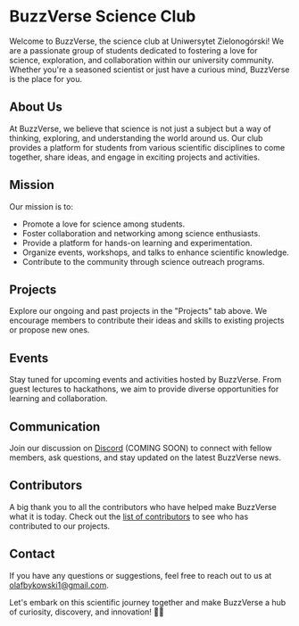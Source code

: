 # BuzzVerse Science Club

Welcome to BuzzVerse, the science club at Uniwersytet Zielonogórski! We are a passionate group of students dedicated to fostering a love for science, exploration, and collaboration within our university community. Whether you're a seasoned scientist or just have a curious mind, BuzzVerse is the place for you.

## About Us

At BuzzVerse, we believe that science is not just a subject but a way of thinking, exploring, and understanding the world around us. Our club provides a platform for students from various scientific disciplines to come together, share ideas, and engage in exciting projects and activities.

## Mission

Our mission is to:

- Promote a love for science among students.
- Foster collaboration and networking among science enthusiasts.
- Provide a platform for hands-on learning and experimentation.
- Organize events, workshops, and talks to enhance scientific knowledge.
- Contribute to the community through science outreach programs.

## Projects

Explore our ongoing and past projects in the "Projects" tab above. We encourage members to contribute their ideas and skills to existing projects or propose new ones.

## Events

Stay tuned for upcoming events and activities hosted by BuzzVerse. From guest lectures to hackathons, we aim to provide diverse opportunities for learning and collaboration.

## Communication

Join our discussion on [Discord]() (COMING SOON) to connect with fellow members, ask questions, and stay updated on the latest BuzzVerse news.

## Contributors

A big thank you to all the contributors who have helped make BuzzVerse what it is today. Check out the [list of contributors](profile/CONTRIBUTORS.md) to see who has contributed to our projects.

## Contact

If you have any questions or suggestions, feel free to reach out to us at [olafbykowski1@gmail.com](mailto:olafbykowski1@gmail.com).

Let's embark on this scientific journey together and make BuzzVerse a hub of curiosity, discovery, and innovation! 🚀🔬
